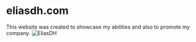 # eliasdh.com
This website was created to showcase my abilities and also to promote my company.
![EliasDH](https://github.com/EliasDeHondt/eliasdh.com/assets/25233962/fe0bb0f4-9639-4078-b626-d79d510edce0)
